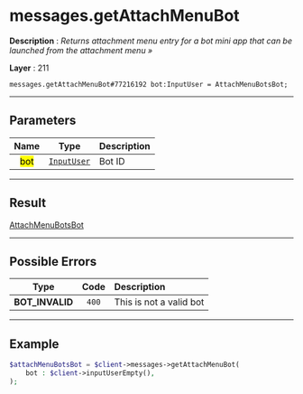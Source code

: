 # messages.getAttachMenuBot

**Description** : *Returns attachment menu entry for a bot mini app that can be launched from the attachment menu &raquo;*

**Layer** : 211

```tl
messages.getAttachMenuBot#77216192 bot:InputUser = AttachMenuBotsBot;
```

---

## Parameters

| Name | Type | Description |
| :---: | :---: | :--- |
| <mark>bot</mark> | [`InputUser`](type/InputUser) | Bot ID |

---

## Result

[AttachMenuBotsBot](type/AttachMenuBotsBot)

---

## Possible Errors

| Type | Code | Description |
| :---: | :---: | :--- |
| **BOT_INVALID** | `400` | This is not a valid bot |

---

## Example

```php
$attachMenuBotsBot = $client->messages->getAttachMenuBot(
	bot : $client->inputUserEmpty(),
);
```